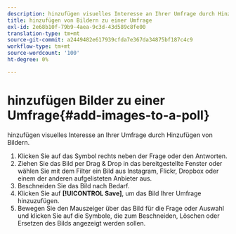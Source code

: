 ```yaml
---
description: hinzufügen visuelles Interesse an Ihrer Umfrage durch Hinzufügen von Bildern.
title: hinzufügen von Bildern zu einer Umfrage
exl-id: 2e68b10f-79b9-4aea-9c3d-43d589c8fe00
translation-type: tm+mt
source-git-commit: a2449482e617939cfda7e367da34875bf187c4c9
workflow-type: tm+mt
source-wordcount: '100'
ht-degree: 0%

---
```


# hinzufügen Bilder zu einer Umfrage{#add-images-to-a-poll}

hinzufügen visuelles Interesse an Ihrer Umfrage durch Hinzufügen von Bildern.

1. Klicken Sie auf das Symbol rechts neben der Frage oder den Antworten.
1. Ziehen Sie das Bild per Drag &amp; Drop in das bereitgestellte Fenster oder wählen Sie mit dem Filter ein Bild aus Instagram, Flickr, Dropbox oder einem der anderen aufgelisteten Anbieter aus.
1. Beschneiden Sie das Bild nach Bedarf.
1. Klicken Sie auf **[!UICONTROL Save]**, um das Bild Ihrer Umfrage hinzuzufügen.
1. Bewegen Sie den Mauszeiger über das Bild für die Frage oder Auswahl und klicken Sie auf die Symbole, die zum Beschneiden, Löschen oder Ersetzen des Bilds angezeigt werden sollen.

